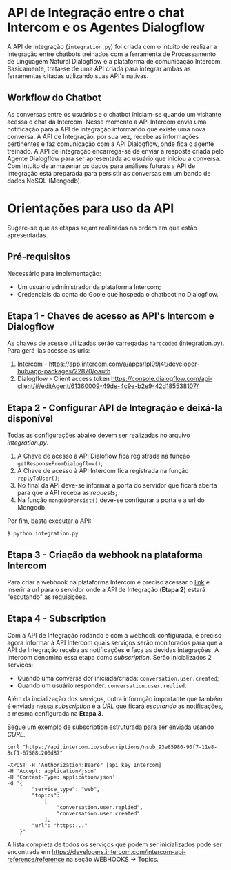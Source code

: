 # API de Integração entre o chat Intercom e os Agentes Dialogflow

A API de Integração (`integration.py`) foi criada com o intuito de realizar a integração entre chatbots treinados com a ferramenta de Processamento de Linguagem Natural Dialogflow e a plataforma de comunicação Intercom. Basicamente, trata-se de uma API criada para integrar ambas as ferramentas citadas utilizando suas API's nativas.

## Workflow do Chatbot

As conversas entre os usuários e o chatbot iniciam-se quando um visitante acessa o chat da Intercom. Nesse momento a API Intercom envia uma notificação para a API de integração informando que existe uma nova conversa. A API de Integração, por sua vez, recebe as informações pertinentes e faz comunicação com a API Dialogflow, onde fica o agente treinado. A API de Integração encarrega-se de enviar a resposta criada pelo Agente Dialogflow para ser apresentada ao usuário que iniciou a conversa. Com intuito de armazenar os dados para análises futuras a API de Integração está preparada para persistir as conversas em um bando de dados NoSQL (Mongodb). 

# Orientações para uso da API

Sugere-se que as etapas sejam realizadas na ordem em que estão apresentadas.

## Pré-requisitos

Necessário para implementação:

- Um usuário administrador da plataforma Intercom;
- Credenciais da conta do Goole que hospeda o chatboot no Dialogflow. 

## Etapa 1 - Chaves de acesso as API's Intercom e Dialogflow

As chaves de acesso utilizadas serão carregadas `hardcoded` (integration.py). Para gerá-las acesse as urls:

1. Intercom - https://app.intercom.com/a/apps/lpl09j4t/developer-hub/app-packages/22870/oauth
2. Dialogflow - Client access token https://console.dialogflow.com/api-client/#/editAgent/61360009-49de-4c9e-b2e9-42d185538107/

## Etapa 2 - Configurar API de Integração e deixá-la disponível

Todas as configurações abaixo devem ser realizadas no arquivo *integration.py*.

1. A Chave de acesso à API Dialoflow fica registrada na função `getResponseFromDialogflow()`;
2. A Chave de acesso à API Intercom fica registrada na função `replyToUser()`;
3. No final da API deve-se informar a porta do servidor que ficará aberta para que a API receba as *requests*;
4. Na função `mongoDbPersist()` deve-se configurar a porta e a url do Mongodb.

Por fim, basta executar a API:

```
$ python integration.py
```    

## Etapa 3 - Criação da webhook na plataforma Intercom

Para criar a webhook na plataforma Intercom é preciso acessar o [link](https://app.intercom.com/a/apps/lpl09j4t/developer-hub/app-packages/22870/messenger-framework) e inserir a url para o servidor onde a API de Integração (**Etapa 2**) estará "escutando" as requisições.

## Etapa 4 - Subscription

Com a API de Integração rodando e com a webhook configurada, é preciso agora informar à API Intercom quais serviços serão monitorados para que a API de Integração receba as notificações e faça as devidas integrações. A Intercom denomina essa etapa como *subscription*. Serão inicializados 2 serviços:

- Quando uma conversa dor iniciada/criada: `conversation.user.created`;
- Quando um usuário responder: `conversation.user.replied`.

Além da incialização dos serviços, outra informção importante que também é enviada nessa *subscription* é a *URL* que ficará *escutando* as notificações, a mesma configurada na **Etapa 3**. 

Segue um exemplo de subscription estruturada para ser enviada usando *CURL*. 

```
curl "https://api.intercom.io/subscriptions/nsub_93e85980-90f7-11e8-8cf1-67508c200d87" 

-XPOST -H 'Authorization:Bearer [api key Intercom]' 
-H 'Accept: application/json' 
-H 'Content-Type: application/json' 
-d '{
		"service_type": "web",
		"topics": 
			[
				"conversation.user.replied",
				"conversation.user.created"
			],
		"url": "https:..." 
	}'
```

A lista completa de todos os serviços que podem ser inicializados pode ser encontrada em https://developers.intercom.com/intercom-api-reference/reference na seção WEBHOOKS -> Topics.




